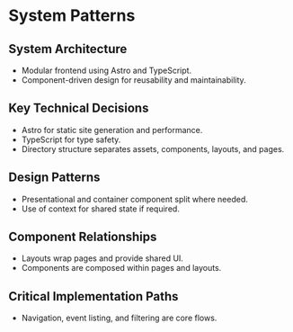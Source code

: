 # System Patterns

## System Architecture
- Modular frontend using Astro and TypeScript.
- Component-driven design for reusability and maintainability.

## Key Technical Decisions
- Astro for static site generation and performance.
- TypeScript for type safety.
- Directory structure separates assets, components, layouts, and pages.

## Design Patterns
- Presentational and container component split where needed.
- Use of context for shared state if required.

## Component Relationships
- Layouts wrap pages and provide shared UI.
- Components are composed within pages and layouts.

## Critical Implementation Paths
- Navigation, event listing, and filtering are core flows. 